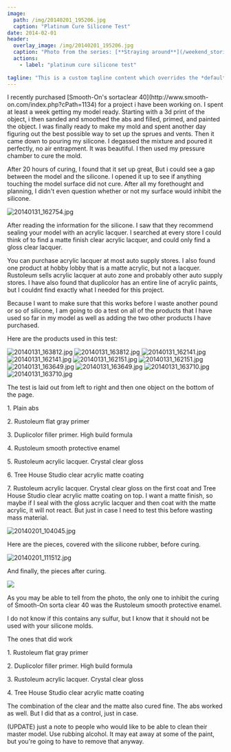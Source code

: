 ```yaml
---
image:
  path: /img/20140201_195206.jpg
  caption: "Platinum Cure Silicone Test"
date: 2014-02-01
header:
  overlay_image: /img/20140201_195206.jpg
  caption: "Photo from the series: [**Straying around**](/weekend_stories/2021/2021-03_Stray_around_3/)"
  actions:
    - label: "platinum cure silicone test"
      
tagline: "This is a custom tagline content which overrides the *default* page excerpt."
--- 
```





I recently purchased [Smooth-On's sortaclear 40](http://www.smooth-
on.com/index.php?cPath=1134) for a project i have been working on. I spent at
least a week getting my model ready. Starting with a 3d print of the object, i
then sanded and smoothed the abs and filled, primed, and painted the object. I
was finally ready to make my mold and spent another day figuring out the best
possible way to set up the sprues and vents. Then it came down to pouring my
silicone. I degassed the mixture and poured it perfectly, no air entrapment.
It was beautiful. I then used my pressure chamber to cure the mold.

After 20 hours of curing, I found that it set up great, But i could see a gap
between the model and the silicone. I opened it up to see if anything touching
the model surface did not cure. After all my forethought and planning, I
didn't even question whether or not my surface would inhibit the silicone.

![20140131_162754.jpg](/img/20140131_162754.jpg)

After reading the information for the silicone. I saw that they recommend
sealing your model with an acrylic lacquer. I searched at every store I could
think of to find a matte finish clear acrylic lacquer, and could only find a
gloss clear lacquer.

You can purchase acrylic lacquer at most auto supply stores. I also found one
product at hobby lobby that is a matte acrylic, but not a lacquer. Rustoleum
sells acrylic lacquer at auto zone and probably other auto supply stores. I
have also found that duplicolor has an entire line of acrylic paints, but I
couldnt find exactly what I needed for this project.

Because I want to make sure that this works before I waste another pound or so
of silicone, I am going to do a test on all of the products that I have used
so far in my model as well as adding the two other products I have purchased.

Here are the products used in this test:

![20140131_163812.jpg](/img/20140131_163812.jpg)
![20140131_163812.jpg](/img/20140131_163812.jpg)
![20140131_162141.jpg](/img/20140131_162141.jpg)
![20140131_162141.jpg](/img/20140131_162141.jpg)
![20140131_162151.jpg](/img/20140131_162151.jpg)
![20140131_162151.jpg](/img/20140131_162151.jpg)
![20140131_163649.jpg](/img/20140131_163649.jpg)
![20140131_163649.jpg](/img/20140131_163649.jpg)
![20140131_163710.jpg](/img/20140131_163710.jpg)
![20140131_163710.jpg](/img/20140131_163710.jpg)

The test is laid out from left to right and then one object on the bottom of
the page.

1\. Plain abs

2\. Rustoleum flat gray primer

3\. Duplicolor filler primer. High build formula

4\. Rustoleum smooth protective enamel

5\. Rustoleum acrylic lacquer. Crystal clear gloss

6\. Tree House Studio clear acrylic matte coating

7\. Rustoleum acrylic lacquer. Crystal clear gloss on the first coat and Tree
House Studio clear acrylic matte coating on top. I want a matte finish, so
maybe if I seal with the gloss acrylic lacquer and then coat with the matte
acrylic, it will not react. But just in case I need to test this before
wasting mass material.

![20140201_104045.jpg](/img/20140201_104045.jpg)

Here are the pieces, covered with the silicone rubber, before curing.

![20140201_111512.jpg](/img/20140201_111512.jpg)

And finally, the pieces after curing.

![  ](/img/20140201_195206.jpg)

As you may be able to tell from the photo, the only one to inhibit the curing
of Smooth-On sorta clear 40 was the Rustoleum smooth protective enamel.

I do not know if this contains any sulfur, but I know that it should not be
used with your silicone molds.

The ones that did work

1\. Rustoleum flat gray primer

2\. Duplicolor filler primer. High build formula

3\. Rustoleum acrylic lacquer. Crystal clear gloss

4\. Tree House Studio clear acrylic matte coating

The combination of the clear and the matte also cured fine. The abs worked as
well. But I did that as a control, just in case.

(UPDATE) just a note to people who would like to be able to clean their master
model. Use rubbing alcohol. It may eat away at some of the paint, but you're
going to have to remove that anyway.

